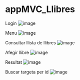 # appMVC_Llibres
Login
![image](https://github.com/user-attachments/assets/fc276726-e9df-4c9e-bfaa-f0b019f8394d)

Menu
![image](https://github.com/user-attachments/assets/4c17e6e0-f8f3-46ee-8f39-c071370ca7ca)

Consultar llista de llibres
![image](https://github.com/user-attachments/assets/1bd1173d-ce98-4f4a-8902-13f9a70c6dd5)

Afegir llibre
![image](https://github.com/user-attachments/assets/5b525652-ef8e-481e-b75e-9fde7586c261)

Resultat
![image](https://github.com/user-attachments/assets/ce7de8eb-7127-41e6-8361-5263043e2005)

Buscar targeta per id
![image](https://github.com/user-attachments/assets/08789a12-74b4-4673-b3de-0a5a0ab350f6)



